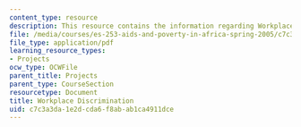 ```yaml
---
content_type: resource
description: This resource contains the information regarding Workplace Discrimination.
file: /media/courses/es-253-aids-and-poverty-in-africa-spring-2005/c7c3a3da1e2dcda6f8abab1ca4911dce_MITES_253S05_samuel_curtis.pdf
file_type: application/pdf
learning_resource_types:
- Projects
ocw_type: OCWFile
parent_title: Projects
parent_type: CourseSection
resourcetype: Document
title: Workplace Discrimination
uid: c7c3a3da-1e2d-cda6-f8ab-ab1ca4911dce
---
```

